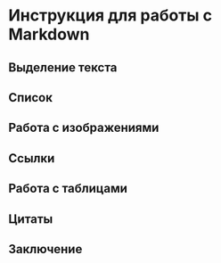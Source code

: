 # Инструкция для работы с Markdown

## Выделение текста

## Список

## Работа с изображениями

## Ссылки

## Работа с таблицами

## Цитаты

## Заключение